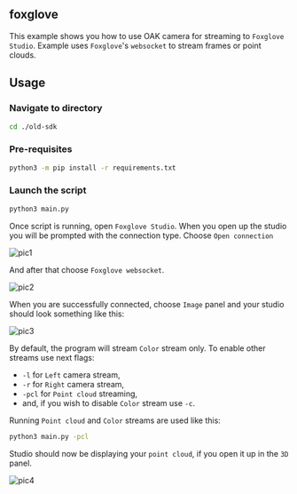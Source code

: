 ## foxglove

This example shows you how to use OAK camera for streaming to ``Foxglove Studio``. Example uses ``Foxglove``'s ``websocket`` to stream frames or point clouds.


## Usage

### Navigate to directory

```bash
cd ./old-sdk
```

### Pre-requisites

```bash
python3 -m pip install -r requirements.txt
```

### Launch the script

```bash
python3 main.py
```

Once script is running, open ``Foxglove Studio``. When you open up the studio you will be prompted with the connection type. Choose ``Open connection``

![pic1](https://user-images.githubusercontent.com/82703447/161803788-3d0e15e9-df24-430b-8f73-4fdc82626c06.png)

And after that choose ``Foxglove websocket``.

![pic2](https://user-images.githubusercontent.com/82703447/161803642-a91e31af-18d0-4e53-babf-4268323e1255.png)

When you are successfully connected, choose ``Image`` panel and your studio should look something like this:

![pic3](https://user-images.githubusercontent.com/82703447/161803876-f3b168ed-4ca5-4059-84a5-daee22ae9db6.png)

By default, the program will stream ``Color`` stream only. To enable other streams use next flags:

 - ``-l`` for ``Left`` camera stream,
 - ``-r`` for ``Right`` camera stream,
 - ``-pcl`` for ``Point cloud`` streaming,
 - and, if you wish to disable ``Color`` stream use ``-c``.

Running ``Point cloud`` and ``Color`` streams are used like this:

```bash
python3 main.py -pcl
```

Studio should now be displaying your ``point cloud``, if you open it up in the ``3D`` panel.

![pic4](https://user-images.githubusercontent.com/82703447/161804066-2f736ca3-07cd-413b-bb80-e8f71f2e53e7.png)
